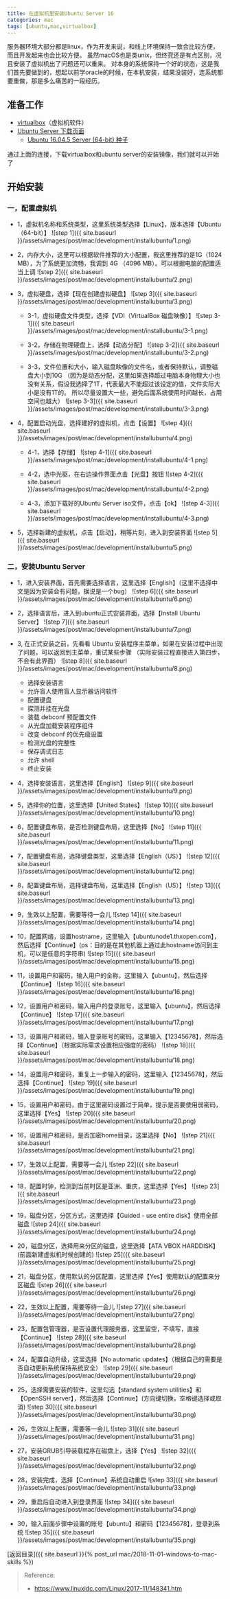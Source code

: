 ```yaml
---
title: 在虚拟机里安装Ubuntu Server 16
categories: mac
tags: [ubuntu,mac,virtualbox]
---
```


服务器环境大部分都是linux，作为开发来说，和线上环境保持一致会比较方便，而且开发起来也会比较方便。
虽然macOS也是类unix，但终究还是有点区别，况且安装了虚拟机出了问题还可以重来。
对本身的系统保持一个好的状态，这是我们首先要做到的，想起以前学oracle的时候，在本机安装，结果没装好，连系统都要重做，那是多么痛苦的一段经历。

<!--more-->


## 准备工作

- [virtualbox](https://www.virtualbox.org/)（虚拟机软件）
- [Ubuntu Server 下载页面](https://www.ubuntu.com/download/alternative-downloads)
    - [Ubuntu 16.04.5 Server (64-bit) 种子](http://releases.ubuntu.com/16.04/ubuntu-16.04.5-server-amd64.iso.torrent?_ga=2.238927552.1516861282.1544003123-1140686435.1544003123)

通过上面的连接，下载virtualbox和ubuntu server的安装镜像，我们就可以开始了

## 开始安装

### 一，配置虚拟机

- 1，虚拟机名称和系统类型，这里系统类型选择【Linux】，版本选择【Ubuntu（64-bit）】
![step 1]({{ site.baseurl }}/assets/images/post/mac/development/installubuntu/1.png)

- 2，内存大小，这里可以根据软件推荐的大小配置，我这里推荐的是1G（1024 MB），为了系统更加流畅，我调到 4G （4096 MB）。可以根据电脑的配置适当上调
![step 2]({{ site.baseurl }}/assets/images/post/mac/development/installubuntu/2.png)

- 3，虚拟硬盘，选择【现在创建虚拟硬盘】
![step 3]({{ site.baseurl }}/assets/images/post/mac/development/installubuntu/3.png)

    - 3-1，虚拟硬盘文件类型，选择【VDI（VirtualBox 磁盘映像）】
    ![step 3-1]({{ site.baseurl }}/assets/images/post/mac/development/installubuntu/3-1.png)

    - 3-2，存储在物理硬盘上，选择【动态分配】
    ![step 3-2]({{ site.baseurl }}/assets/images/post/mac/development/installubuntu/3-2.png)

    - 3-3，文件位置和大小，输入磁盘映像的文件名，或者保持默认，调整磁盘大小到10G
    （因为是动态分配，这里如果选择超过电脑本身物理大小也没有关系，假设我选择了1T，代表最大不能超过该设定的值，文件实际大小是没有1T的。
    所以尽量设置大一些，避免后面系统使用时间越长，占用空间也越大）
    ![step 3-3]({{ site.baseurl }}/assets/images/post/mac/development/installubuntu/3-3.png)

- 4，配置启动光盘，选择建好的虚拟机，点击【设置】
![step 4]({{ site.baseurl }}/assets/images/post/mac/development/installubuntu/4.png)

    - 4-1，选择【存储】
    ![step 4-1]({{ site.baseurl }}/assets/images/post/mac/development/installubuntu/4-1.png)
    
    - 4-2，选中光驱，在右边操作界面点击【光盘】按钮
    ![step 4-2]({{ site.baseurl }}/assets/images/post/mac/development/installubuntu/4-2.png)

    - 4-3，添加下载好的Ubuntu Server iso文件，点击【ok】
    ![step 4-3]({{ site.baseurl }}/assets/images/post/mac/development/installubuntu/4-3.png)

- 5，选择新建的虚拟机，点击【启动】，稍等片刻，进入到安装界面
![step 5]({{ site.baseurl }}/assets/images/post/mac/development/installubuntu/5.png)


### 二，安装Ubuntu Server

- 1，进入安装界面，首先需要选择语言，这里选择【English】（这里不选择中文是因为安装会有问题，据说是一个bug）
![step 6]({{ site.baseurl }}/assets/images/post/mac/development/installubuntu/6.png)

- 2，选择语言后，进入到ubuntu正式安装界面，选择【Install Ubuntu Server】
![step 7]({{ site.baseurl }}/assets/images/post/mac/development/installubuntu/7.png)

- 3, 在正式安装之前，先看看 Ubuntu 安装程序主菜单，如果在安装过程中出现了问题，可以返回到主菜单，重试某些步骤
（实际安装过程直接进入第四步，不会有此界面）
![step 8]({{ site.baseurl }}/assets/images/post/mac/development/installubuntu/8.png)
    - 选择安装语言
    - 允许盲人使用盲人显示器访问软件
    - 配置键盘
    - 探测并挂在光盘
    - 装载 debconf 预配置文件
    - 从光盘加载安装程序组件
    - 改变 debconf 的优先级设置
    - 检测光盘的完整性
    - 保存调试日志
    - 允许 shell
    - 终止安装

- 4，选择安装语言，这里选择【English】
![step 9]({{ site.baseurl }}/assets/images/post/mac/development/installubuntu/9.png)

- 5，选择你的位置，这里选择【United States】
![step 10]({{ site.baseurl }}/assets/images/post/mac/development/installubuntu/10.png)

- 6，配置键盘布局，是否检测键盘布局，这里选择【No】 
![step 11]({{ site.baseurl }}/assets/images/post/mac/development/installubuntu/11.png)

- 7，配置键盘布局，选择键盘类型，这里选择【English（US）】
![step 12]({{ site.baseurl }}/assets/images/post/mac/development/installubuntu/12.png)

- 8，配置键盘布局，选择键盘布局，这里选择【English（US）】
![step 13]({{ site.baseurl }}/assets/images/post/mac/development/installubuntu/13.png)

- 9，生效以上配置，需要等待一会儿
![step 14]({{ site.baseurl }}/assets/images/post/mac/development/installubuntu/14.png)

- 10，配置网络，设置hostname，这里输入【ubuntunode1.thxopen.com】，然后选择【Continue】(ps：目的是在其他机器上通过此hostname访问到主机，可以是任意的字符串)
![step 15]({{ site.baseurl }}/assets/images/post/mac/development/installubuntu/15.png)

- 11，设置用户和密码，输入用户的全称，这里输入【ubuntu】，然后选择【Continue】
![step 16]({{ site.baseurl }}/assets/images/post/mac/development/installubuntu/16.png)

- 12，设置用户和密码，输入用户的登录账号，这里输入【ubuntu】，然后选择【Continue】
![step 17]({{ site.baseurl }}/assets/images/post/mac/development/installubuntu/17.png)

- 13，设置用户和密码，输入登录账号的密码，这里输入【12345678】，然后选择【Continue】（根据实际需求设置相应强度的密码）
![step 18]({{ site.baseurl }}/assets/images/post/mac/development/installubuntu/18.png)

- 14，设置用户和密码，重复上一步输入的密码，这里输入【12345678】，然后选择【Continue】
![step 19]({{ site.baseurl }}/assets/images/post/mac/development/installubuntu/19.png)

- 15，设置用户和密码，由于这里密码设置过于简单，提示是否要使用弱密码，这里选择【Yes】
![step 20]({{ site.baseurl }}/assets/images/post/mac/development/installubuntu/20.png)

- 16，设置用户和密码，是否加密home目录，这里选择【No】
![step 21]({{ site.baseurl }}/assets/images/post/mac/development/installubuntu/21.png)

- 17，生效以上配置，需要等一会儿
![step 22]({{ site.baseurl }}/assets/images/post/mac/development/installubuntu/22.png)

- 18，配置时钟，检测到当前时区是亚洲、重庆，这里选择【Yes】
![step 23]({{ site.baseurl }}/assets/images/post/mac/development/installubuntu/23.png)

- 19，磁盘分区，分区方式，这里选择【Guided - use entire disk】使用全部磁盘
![step 24]({{ site.baseurl }}/assets/images/post/mac/development/installubuntu/24.png)

- 20，磁盘分区，选择用来分区的磁盘，这里选择【ATA VBOX HARDDISK】(前面新建虚拟机时候创建的)
![step 25]({{ site.baseurl }}/assets/images/post/mac/development/installubuntu/25.png)

- 21，磁盘分区，使用默认的分区配置，这里选择【Yes】使用默认的配置来分区磁盘
![step 26]({{ site.baseurl }}/assets/images/post/mac/development/installubuntu/26.png)

- 22，生效以上配置，需要等待一会儿
![step 27]({{ site.baseurl }}/assets/images/post/mac/development/installubuntu/27.png)

- 23，配置包管理器，是否设置代理服务器，这里留空，不填写，直接【Continue】
![step 28]({{ site.baseurl }}/assets/images/post/mac/development/installubuntu/28.png)

- 24，配置自动升级，这里选择【No automatic updates】（根据自己的需要是否自动更新系统保持系统安全）
![step 29]({{ site.baseurl }}/assets/images/post/mac/development/installubuntu/29.png)

- 25，选择需要安装的软件，这里勾选【standard system utilities】和【OpenSSH server】，然后选择【Continue】(方向键切换，空格键选择或取消)
![step 30]({{ site.baseurl }}/assets/images/post/mac/development/installubuntu/30.png)

- 26，生效以上配置，需要等一会儿
![step 31]({{ site.baseurl }}/assets/images/post/mac/development/installubuntu/31.png)

- 27，安装GRUB引导装载程序在磁盘上，选择【Yes】
![step 32]({{ site.baseurl }}/assets/images/post/mac/development/installubuntu/32.png)

- 28，安装完成，选择【Continue】系统自动重启
![step 33]({{ site.baseurl }}/assets/images/post/mac/development/installubuntu/33.png)

- 29，重启后自动进入到登录界面
![step 34]({{ site.baseurl }}/assets/images/post/mac/development/installubuntu/34.png)

- 30，输入前面步骤中设置的账号【ubuntu】和密码【12345678】，登录到系统
![step 35]({{ site.baseurl }}/assets/images/post/mac/development/installubuntu/35.png)


[返回目录]({{ site.baseurl }}{% post_url mac/2018-11-01-windows-to-mac-skills %})


> Reference:
> - https://www.linuxidc.com/Linux/2017-11/148341.htm